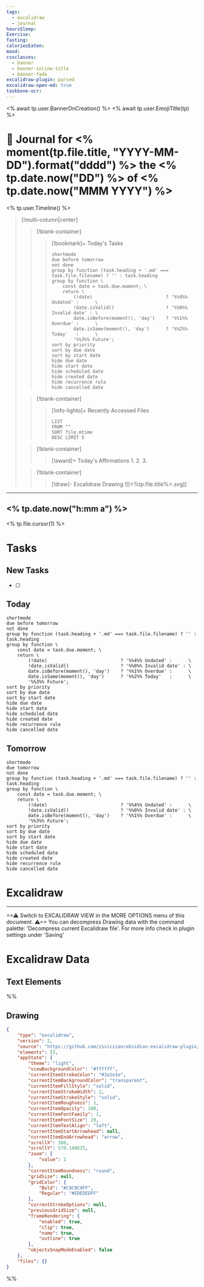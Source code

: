 ```yaml
---
tags:
  - excalidraw
  - journal
hoursSleep: 
Exercise: 
fasting: 
caloriesEaten: 
mood: 
cssclasses:
  - banner
  - banner-inline-title
  - banner-fade
excalidraw-plugin: parsed
excalidraw-open-md: true
taskbone-ocr: 
---
```

<% await tp.user.BannerOnCreation() %>
<% await tp.user.EmojiTitle(tp) %>
# 📆 Journal for <% moment(tp.file.title, "YYYY-MM-DD").format("dddd") %> the <% tp.date.now("DD") %> of <% tp.date.now("MMM YYYY") %>
<% tp.user.Timeline() %>

> [!multi-column|center]
> 
>> [!blank-container]
>>>[!bookmark]+ Today's Tasks
>>> ```tasks
>>> shortmode
>>> due before tomorrow
>>> not done
>>> group by function (task.heading + '.md' === task.file.filename) ? '' : task.heading
>>> group by function \
>>>     const date = task.due.moment; \
>>>     return \
>>>         (!date)                           ? '%%4%% Undated' :      \
>>>         !date.isValid()                   ? '%%0%% Invalid date' : \
>>>         date.isBefore(moment(), 'day')    ? '%%1%% Overdue' :      \
>>>         date.isSame(moment(), 'day')      ? '%%2%% Today'   :      \
>>>         '%%3%% Future';
>>> sort by priority
>>> sort by due date
>>> sort by start date
>>> hide due date
>>> hide start date
>>> hide scheduled date
>>> hide created date
>>> hide recurrence rule
>>> hide cancelled date
>>> ```
>
>> [!blank-container]
>>> [!info-lighto]+ Recently Accessed Files
>>>```dataview
>>>LIST 
>>>FROM ""
>>>SORT file.mtime
>>>DESC LIMIT 5
>>>```
>
>
>> [!blank-container]
>>>[!award]+ Today's Affirmations
>>>1. 
>>>2. 
>>>3.  
>
>
>> [!blank-container]
>>>[!draw]- Excalidraw Drawing
>>>![[<%tp.file.title%>.svg]]
---
## <% tp.date.now("h:mm a") %>
<% tp.file.cursor(1) %>


# Tasks
## New Tasks
- [ ] 
## Today
```tasks
shortmode
due before tomorrow
not done
group by function (task.heading + '.md' === task.file.filename) ? '' : task.heading
group by function \
    const date = task.due.moment; \
    return \
        (!date)                           ? '%%4%% Undated' :      \
        !date.isValid()                   ? '%%0%% Invalid date' : \
        date.isBefore(moment(), 'day')    ? '%%1%% Overdue' :      \
        date.isSame(moment(), 'day')      ? '%%2%% Today'   :      \
        '%%3%% Future';
sort by priority
sort by due date
sort by start date
hide due date
hide start date
hide scheduled date
hide created date
hide recurrence rule
hide cancelled date
```

## Tomorrow
```tasks
shortmode
due tomorrow
not done
group by function (task.heading + '.md' === task.file.filename) ? '' : task.heading
group by function \
    const date = task.due.moment; \
    return \
        (!date)                           ? '%%4%% Undated' :      \
        !date.isValid()                   ? '%%0%% Invalid date' : \
        date.isBefore(moment(), 'day')    ? '%%1%% Overdue' :      \
        '%%3%% Future';
sort by priority
sort by due date
sort by start date
hide due date
hide start date
hide scheduled date
hide created date
hide recurrence rule
hide cancelled date
```

# Excalidraw
---

==⚠  Switch to EXCALIDRAW VIEW in the MORE OPTIONS menu of this document. ⚠== You can decompress Drawing data with the command palette: 'Decompress current Excalidraw file'. For more info check in plugin settings under 'Saving'


# Excalidraw Data
## Text Elements
%%
## Drawing
```json
{
	"type": "excalidraw",
	"version": 2,
	"source": "https://github.com/zsviczian/obsidian-excalidraw-plugin/releases/tag/2.2.9",
	"elements": [],
	"appState": {
		"theme": "light",
		"viewBackgroundColor": "#ffffff",
		"currentItemStrokeColor": "#1e1e1e",
		"currentItemBackgroundColor": "transparent",
		"currentItemFillStyle": "solid",
		"currentItemStrokeWidth": 2,
		"currentItemStrokeStyle": "solid",
		"currentItemRoughness": 1,
		"currentItemOpacity": 100,
		"currentItemFontFamily": 1,
		"currentItemFontSize": 20,
		"currentItemTextAlign": "left",
		"currentItemStartArrowhead": null,
		"currentItemEndArrowhead": "arrow",
		"scrollX": 386,
		"scrollY": 570.140625,
		"zoom": {
			"value": 1
		},
		"currentItemRoundness": "round",
		"gridSize": null,
		"gridColor": {
			"Bold": "#C9C9C9FF",
			"Regular": "#EDEDEDFF"
		},
		"currentStrokeOptions": null,
		"previousGridSize": null,
		"frameRendering": {
			"enabled": true,
			"clip": true,
			"name": true,
			"outline": true
		},
		"objectsSnapModeEnabled": false
	},
	"files": {}
}
```
%%